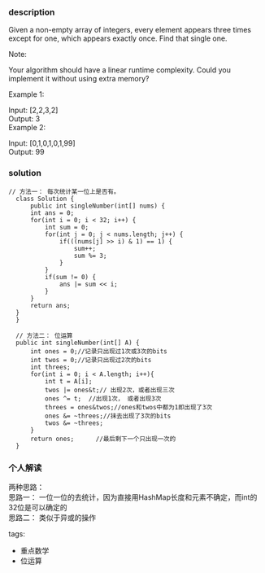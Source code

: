 ### description    
  Given a non-empty array of integers, every element appears three times except for one, which appears exactly once. Find that single one.  
    
  Note:  
    
  Your algorithm should have a linear runtime complexity. Could you implement it without using extra memory?  
    
  Example 1:  
    
  Input: [2,2,3,2]  
  Output: 3  
  Example 2:  
    
  Input: [0,1,0,1,0,1,99]  
  Output: 99  
### solution    
```    
// 方法一： 每次统计某一位上是否有。  
  class Solution {  
      public int singleNumber(int[] nums) {  
      int ans = 0;  
      for(int i = 0; i < 32; i++) {  
          int sum = 0;  
          for(int j = 0; j < nums.length; j++) {  
              if(((nums[j] >> i) & 1) == 1) {  
                  sum++;  
                  sum %= 3;  
              }  
          }  
          if(sum != 0) {  
              ans |= sum << i;  
          }  
      }  
      return ans;  
  }  
  }  
    
  // 方法二： 位运算  
  public int singleNumber(int[] A) {  
      int ones = 0;//记录只出现过1次或3次的bits  
      int twos = 0;//记录只出现过2次的bits  
      int threes;  
      for(int i = 0; i < A.length; i++){  
          int t = A[i];  
          twos |= ones&t;// 出现2次，或者出现三次  
          ones ^= t;  //出现1次， 或者出现3次  
          threes = ones&twos;//ones和twos中都为1即出现了3次  
          ones &= ~threes;//抹去出现了3次的bits  
          twos &= ~threes;  
      }  
      return ones;      //最后剩下一个只出现一次的  
  }  
```    
    
### 个人解读    
  两种思路：  
  思路一： 一位一位的去统计，因为直接用HashMap长度和元素不确定，而int的32位是可以确定的  
  思路二： 类似于异或的操作    
    
tags:    
  -  重点数学  
  -  位运算  
  
  
  
